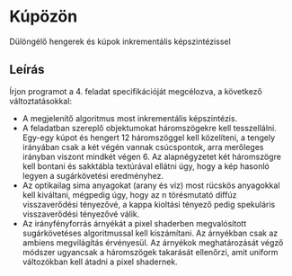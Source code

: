 # Kúpözön
Dülöngélő hengerek és kúpok inkrementális képszintézissel

## Leírás
Írjon programot a 4. feladat specifikációját megcélozva, a következő változtatásokkal:
- A megjelenítő algoritmus most inkrementális képszintézis.
- A feladatban szereplő objektumokat háromszögekre kell tesszellálni. Egy-egy kúpot és hengert 12 háromszöggel kell közelíteni, a tengely irányában csak a két végén vannak csúcspontok, arra merőleges irányban viszont mindkét végen 6. Az alapnégyzetet két háromszögre kell bontani és sakktábla textúrával ellátni úgy, hogy a kép hasonló legyen a sugárkövetési eredményhez.
- Az optikailag sima anyagokat (arany és víz) most rücskös anyagokkal kell kiváltani, mégpedig úgy, hogy az n törésmutató diffúz visszaverődési tényezővé, a kappa kioltási tényező pedig spekuláris visszaverődési tényezővé válik. 
- Az irányfényforrás árnyékát a pixel shaderben megvalósított sugárkövetéses algoritmussal kell kiszámítani. Az árnyékban csak az ambiens megvilágítás érvényesül. Az árnyékok meghatározását végző módszer ugyancsak a háromszögek takarását ellenőrzi, amit uniform változókban kell átadni a pixel shadernek.
